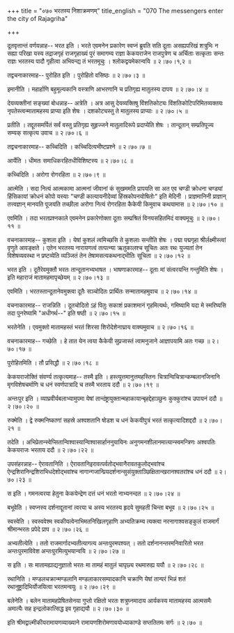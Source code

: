 +++
title = "०७० भरतस्य निशाक्रमणम्"
title_english = "070 The messengers enter the city of Rajagriha"

+++


दूतवृत्तान्तं वर्णयन्नाह-- भरत इति । भरते एवमनेन प्रकारेण स्वप्नं
ब्रुवति सति दूताः असह्यपरिखं शत्रुभिः न सह्या परिखा यस्य तद्राजगृहं
राजगृहाख्यं पुरं समागम्य राज्ञा केकयराजेन राजपुत्रेण च अर्चिताः सत्कृताः
सन्तः राज्ञः भरतस्य पादौ गृहीत्वा अभिवन्द्य तं भरतमूचुः ।
श्लोकद्वयमेकान्वयि  ॥  २।७०।१,२  ॥   

  

तद्वचनाकारमाह-- पुरोहित इति । पुरोहितो वसिष्ठः  ॥  २।७०।३  ॥   

  

इमानीति । महार्हाणि बहुमूल्यकानि वस्त्राणि आभरणानि च प्रतिगृह्य मातुलस्य
दापय  ॥  २।७०।४  ॥   

  

देयव्यक्तीनां सङ्ख्यां बोधन्नाह-- अत्रेति । अत्र आसु देयव्यक्तिषु
विंशतिकोट्यः विंशतिकोटिपरिमितव्यक्तयः नृपतेस्त्वन्मातामहस्य प्राप्या इति
शेषः । दशकोट्यस्तु ते मातुलस्य प्राप्याः  ॥  २।७०।५  ॥   

  

प्रतीति । तद्दूतसमर्पितं सर्वं वस्तु प्रतिगृह्य सुहृज्जने मातुलादिरूपे
प्रदाप्येति शेषः । तान्दूतान् सम्प्रतिपूज्य सम्यक् सत्कृत्य उवाच  ॥ 
२।७०।६  ॥   

  

तद्वचनाकारमाह-- कच्चिदिति । कच्चिदित्यभीष्टप्रश्ने  ॥  २।७०।७  ॥   

  

आर्येति । धीमतः समाधिकरहितधीविशिष्टस्य  ॥  २।७०।८  ॥   

  

कच्चिदिति । अरोगा रोगरहिता  ॥  २।७०।९  ॥   

  

आत्मेति । सदा नित्यं आत्मकामा आत्मनां जीवानां कं सुखममति प्रापयति सा अत
एव चण्डी क्रोधना चण्ड्यां हिंसिकायां क्रोधनं कोपो यस्याः "चण्डी
कात्यायनीदेव्यां हिंस्रकोपनयोषितोः" इति मेदिनी । प्राज्ञमानिनी
प्राज्ञान् तत्त्वज्ञान् मानयति पूजयति तच्छीला अरोगा नित्यं रोगरहिता
कैकेयी किमुवाच कथयामास  ॥  २।७०।१०  ॥   

  

एवमिति । तदा भरतप्रश्नकाले एवमनेन प्रकारेणोक्ता दूताः सम्प्रश्रितं
विनयसहितमिदं वाक्यमूचुः  ॥  २।७०।११  ॥   

  

वचनाकारमाह-- कुशला इति । येषां कुशलं त्वमिच्छसि ते कुशलाः सन्तीति शेषः ।
पद्मा पद्मगृहा श्रीर्लक्ष्मीस्त्वां वृणुते आवङ्क्षते । एतेन भरतस्य
नारायणत्वं तत्पत्न्या ऋतुकालश्च सूचितः अतः रथः युज्यतां तेन
विशेषव्यवस्था न प्रष्टव्येति व्यञ्जितं तेन तेषामसत्यकथनाद्भीतिः सूचिता
 ॥  २।७०।१२  ॥   

  

भरत इति । दूतैरेवमुक्तौ भरतः तान्दूतानभ्यभाषत । भाषणाकारमाह-- दूताः मां
संत्वरयन्ति गन्तुमिति शेषः । इति महाराजं मातामहमापृच्छेयम्  ॥  २।७०।१३
 ॥   

  

एवमिति । भरतस्तान्दूतानेवमुक्त्वा दूतैः सञ्चोदितः प्रार्थितः
सन्मातामहमुवाच  ॥  २।७०।१४  ॥   

  

वचनाकारमाह-- राजन्निति । दूतचोदितो ऽहं पितुः सकाशं प्रकाशमानं
गृहमित्यर्थः, गमिष्यामि यदा मे स्मरिष्यसि तदा पुनरेष्यामि "अधीगर्थ--"
इति षष्ठी  ॥  २।७०।१५  ॥   

  

भरतेनेति । एवमुक्तो मातामहस्तं भरतं शिरसा शिरोदेशेनाघ्राय वाक्यमुवाच  ॥ 
२।७०।१६  ॥   

  

वचनाकारमाह-- गच्छेति । हे तात येन त्वया कैकेयी सुप्रजास्तं त्वामनुजाने
आज्ञापयामि अतः गच्छ  ॥  २।७०।१७  ॥   

  

पुरोहितमिति । तौ प्रसिद्धौ  ॥  २।७०।१८  ॥   

  

केकयराजोक्तिं संवर्ण्य तत्कृत्यमाह-- तस्मै इति ।
हस्त्युत्तमानुत्तमहस्तिनः चित्रान्विचित्रान्कम्बलानजिनानि
मृगविशेषचर्माणि च धनं स्वर्णपात्रादि च तस्मै भरताय ददौ  ॥  २।७०।१९  ॥   

  

अन्तःपुर इति । व्याघ्रवीर्यबलाभ्यामुपमा येषां
तान्दंष्ट्रायुक्तान्महाकायान्बृहद्देहाञ्छुनः कुक्कुरांश्च उपायनं ददौ  ॥ 
२।७०।२०  ॥   

  

रुक्मेति । द्वे रुक्मनिष्काणां सहस्रे अश्वशतानि षोडश च धनं केकयीपुत्रं
भरतं सत्कृत्यादिशद्ददौ  ॥  २।७०।२१  ॥   

  

तदेति । अभिप्रेतान्स्वेप्सितान्विश्वास्यान्विश्वासार्हाननुयायिनः
अनुगमनशीलानमात्यान्स्वमन्त्रिणः अश्वपतिः केकयराजः भरताय ददौ  ॥  २।७०।२२
 ॥   

  

उपसंहरन्नाह-- ऐरावतानिति । ऐरावतानिइरावत्पर्वतोद्भवानैरावतकुलोद्भवांश्च
ऐन्द्रशिरानिन्द्रशिराभिधदेशोद्भवांश्च
नागान्गजान्प्रियदर्शनान्सुसंयुक्ताञ्छिक्षितान्खरानश्वतरांश्च धनं ददौ  ॥ 
२।७०।२३  ॥   

  

स इति । गमनत्वरया हेतुना केकयेन्द्रेण दत्तं धनं भरतो नाभ्यनन्दत  ॥ 
२।७०।२४  ॥   

  

बभूवेति । स्वप्नस्य दर्शनाद्दूतानां त्वरया च अस्य भरतस्य हृदये सुमहती
चिन्ता बभूव  ॥  २।७०।२५  ॥   

  

स्वस्वेति । स्वस्ववेश्म स्वकीयत्वेनाभिमतनिखिलगृहाणि अभ्यतिक्रम्य
त्यक्त्वा नरनागाश्वसङ्कुलं राजमार्गं श्रीमान्भरतः प्रपेदे प्राप  ॥ 
२।७०।२६  ॥   

  

अभ्यतीत्येति । ततो राजमार्गादभ्यतीत्यागत्य अन्तःपुरमपश्यत् । ततो
दर्शनानन्तरमनिवारितो भरत अन्तःपुरमाविवेश अन्तःपुरमित्युभयान्वयि  ॥ 
२।७०।२७  ॥   

  

स इति । सः मातामह्याद्यनुज्ञातो भरतः मा तामहं मातुलं चापृछ्य रथमारुह्य
ययौ  ॥  २।७०।२८  ॥   

  

रथानिति । मण्डलचक्रान्मण्डलानि मण्डलाकारसम्पादकानि चक्राणि येषां तान्परं
भिन्नं शतं रथानुष्ट्रादिभिर्योजयित्वा भरतमन्वयुः  ॥  २।७०।२९  ॥   

  

बलेनेति । बलेन मातामहप्रेषितसेनया गुप्तो रक्षितो भरतः शत्रुघ्नमादाय
आर्यकस्य मातामहस्य आत्मसमैः अमात्यैः सह इन्द्रलोकात्सिद्ध इव गृहाद्ययौ
 ॥  २।७०।३०  ॥   

  

इति श्रीमद्वाल्मीकीयरामायणव्याख्याने रामायणशिरोमणावयोध्याकाण्डे
सप्ततितमः सर्गः  ॥  २।७०  ॥   

  

  


